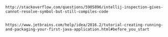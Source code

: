                                     http://stackoverflow.com/questions/5905896/intellij-inspection-gives-cannot-resolve-symbol-but-still-compiles-code
                                    
                                    https://www.jetbrains.com/help/idea/2016.2/tutorial-creating-running-and-packaging-your-first-java-application.html#before_you_start